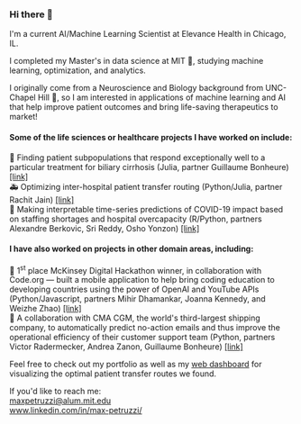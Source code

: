 ### Hi there 👋  

I'm a current AI/Machine Learning Scientist at Elevance Health in Chicago, IL.

I completed my Master's in data science at MIT 🦫, studying machine learning, optimization, and analytics.

I originally come from a Neuroscience and Biology background from UNC-Chapel Hill 🐏, so I am interested in applications of machine learning and AI that help improve patient outcomes and bring life-saving therapeutics to market!  

#### Some of the life sciences or healthcare projects I have worked on include: 
💊 Finding patient subpopulations that respond exceptionally well to a particular treatment for biliary cirrhosis (Julia, partner Guillaume Bonheure) [[link]](https://github.com/max-petruzzi/ML-Exceptional-Drug-Responders-Project)  
🚑 Optimizing inter-hospital patient transfer routing (Python/Julia, partner Rachit Jain) [[link]](https://github.com/rachit-0032/Patient-Transfer-Optimization)  
🏥 Making interpretable time-series predictions of COVID-19 impact based on staffing shortages and hospital overcapacity (R/Python, partners Alexandre Berkovic, Sri Reddy, Osho Yonzon) [[link]](https://github.com/alexandreberkovic/Analytics-Edge)

#### I have also worked on projects in other domain areas, including:
📱 1<sup>st</sup> place McKinsey Digital Hackathon winner, in collaboration with Code.org &mdash; built a mobile application to help bring coding education to developing countries using the power of OpenAI and YouTube APIs  (Python/Javascript, partners Mihir Dhamankar, Joanna Kennedy, and Weizhe Zhao) [[link]](https://github.com/max-petruzzi/McK_Hack)  
🚢 A collaboration with CMA CGM, the world's third-largest shipping company, to automatically predict no-action emails and thus improve the operational efficiency of their customer support team (Python, partners Victor Radermecker, Andrea Zanon, Guillaume Bonheure) [[link]](https://github.com/victor-radermecker/AnalyticsLab_Project)

Feel free to check out my portfolio as well as my [web dashboard](https://max-petruzzi.github.io/) for visualizing the optimal patient transfer routes we found.

If you'd like to reach me:  
maxpetruzzi@alum.mit.edu  
www.linkedin.com/in/max-petruzzi/  

<!--
**max-petruzzi/max-petruzzi** is a ✨ _special_ ✨ repository because its `README.md` (this file) appears on your GitHub profile.

Here are some ideas to get you started:

- 🔭 I’m currently working on ...
- 🌱 I’m currently learning ...
- 👯 I’m looking to collaborate on ...
- 🤔 I’m looking for help with ...
- 💬 Ask me about ...
- 📫 How to reach me: ...
- 😄 Pronouns: ...
- ⚡ Fun fact: ...
-->
